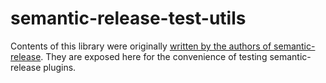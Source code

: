 # semantic-release-test-utils

Contents of this library were originally [written by the authors of semantic-release](https://github.com/semantic-release/semantic-release/tree/caa3526caa686c18eb935dace80a275017746215/test/helpers). They are exposed here for the convenience of testing semantic-release plugins.